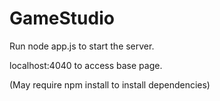# GameStudio

Run node app.js to start the server.

localhost:4040 to access base page.

(May require npm install to install dependencies)